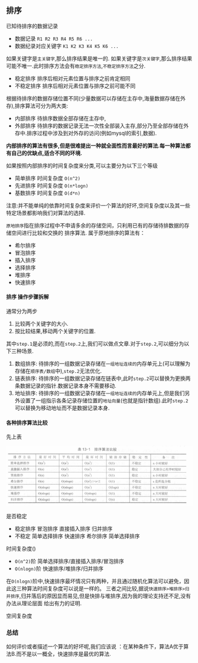 ## 排序

已知待排序的数据记录

 - 数据记录          `R1 R2 R3 R4 R5 R6 ...`
 - 数据纪录对应关键字  `K1 K2 K3 K4 K5 K6 ...`

如果关键字是`主关键字`,那么排序结果是唯一的.
如果关键字是`次关键字`,那么排序结果可能不唯一.此时排序方法会有`稳定排序方法`,`不稳定排序方法`之分.

 - 稳定排序  排序后相对元素位置与排序之前肯定相同
 - 不稳定排序  排序后相对元素位置与排序之前可能不同

根据待排序的数据存储位置不同(少量数据可以存储在主存中,海量数据存储在外存),排序算法可分为两大类:

 - 内部排序  待排序数据全部存储在主存中,
 - 外部排序  待排序的数据记录无法一次性全部装入主存,部分乃至全部存储在外存中.排序过程中涉及到对外存的访问(例如mysql的索引,数据).
 
**内部排序的算法有很多,但是很难提出一种就全面性而言最好的算法.每一种算法都有自己的优缺点,适合不同的环境.**

如果按照内部排序的时间复杂度来分类,可以主要分为以下三个等级

 - 简单排序  时间复杂度 `O(n^2)` 
 - 先进排序  时间复杂度 `O(n*logn)`
 - 基数排序  时间复杂度 `O(d*n)`
 
注意:并不能单纯的依靠时间复杂度来评价一个算法的好坏,空间复杂度以及其一些特定场景都影响我们对算法的选择.
 
`原地排序`指在排序过程中不申请多余的存储空间，只利用已有的存储待排数据的存储空间进行比较和交换的 排序算法.
属于原地排序的算法有：

 - 希尔排序
 - 冒泡排序
 - 插入排序
 - 选择排序
 - 堆排序
 - 快速排序
 
#### 排序 操作步骤拆解

通常分为两步

 1. 比较两个关键字的大小.
 2. 按比较结果,移动两个关键字的位置.

其中`step.1`是必须的,而在`step.2`上,我们可以做点文章.对于`step.2`,可以细分为以下三种场景.

 1. 数组排序: 待排序的一组数据记录存储在`一组地址连续的`内存单元上(可以理解为存储在`顺序表/数组`中),`step.2`无法优化.
 1. 链表排序: 待排序的一组数据记录存储在链表中,此时`step.2`可以替换为更换两条数据记录的指针.数据记录本身不需要移动.
 1. 地址排序: 待排序的一组数据记录存储在`一组地址连续的`内存单元上,但是我们另外设置了一组指示各条记录存储位置的`地址向量`(也就是指针数组).此时`step.2`可以替换为移动地址而不是数据记录本身.
 
#### 各种排序算法比较

先上表

![](.all_sort_algorithm_images/sort_table.png)


是否稳定

 - 稳定排序 冒泡排序 直接插入排序 归并排序
 - 不稳定   简单选择排序 快速排序 希尔排序 简单选择排序

时间复杂度()

 - `O(n^2)`阶     简单选择排序/直接插入排序/冒泡排序   
 - `O(nlogn)`阶   快速排序/堆排序/归并排序

在`O(nlogn)`阶中,快速排序最坏情况只有两种，并且通过随机化算法可以避免，因此这三种算法时间复杂度可以说是一样的。
三者之间比较,据说`快速排序>堆排序>归并排序`,归并落后的原因显而易见,但是快排与堆排序,因为我的理论支持还不足,没有办法从理论层面
给出有力的证明.
    
空间复杂度

### 总结

如何评价或者描述一个算法的好坏呢,我们应该说 ：在某种条件下，算法A优于算法B.而不是以一概全，快速排序是最优的算法.



 

 